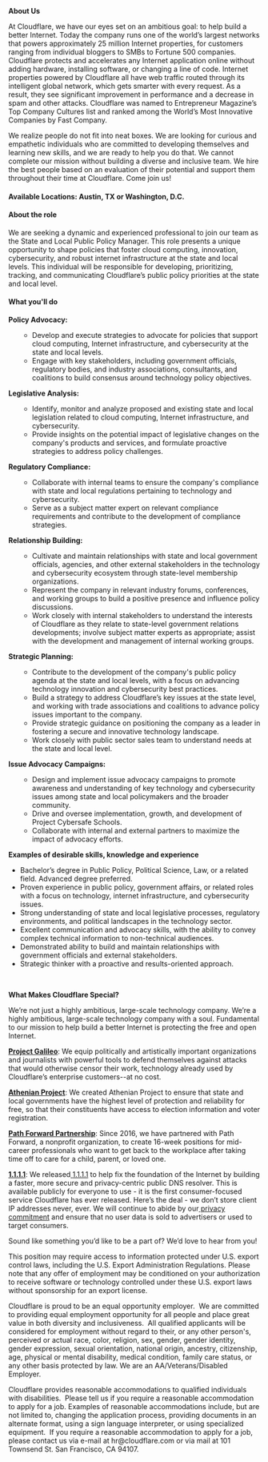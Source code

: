 <div class="content-intro">
	<div><strong>About Us</strong></div>
	<div>
		<p><span style="font-weight: 400;">At Cloudflare, we have our eyes set on an ambitious goal: to help build a better Internet. Today the company runs one of the world’s largest networks that powers approximately 25 million Internet properties, for customers ranging from individual bloggers to SMBs to Fortune 500 companies. Cloudflare protects and accelerates any Internet application online without adding hardware, installing software, or changing a line of code. Internet properties powered by Cloudflare all have web traffic routed through its intelligent global network, which gets smarter with every request. As a result, they see significant improvement in performance and a decrease in spam and other attacks. Cloudflare was named to Entrepreneur Magazine’s Top Company Cultures list and ranked among the World’s Most Innovative Companies by Fast Company.</span><span style="font-weight: 400;">&nbsp;</span></p>
		<p><span style="font-weight: 400;">We realize people do not fit into neat boxes. We are looking for curious and empathetic individuals who are committed to developing themselves and learning new skills, and we are ready to help you do that. We cannot complete our mission without building a diverse and inclusive team. We hire the best people based on an evaluation of their potential and support them throughout their time at Cloudflare. Come join us!&nbsp;</span></p>
	</div>
</div>
<h4>Available Locations: Austin, TX or Washington, D.C.</h4>
<h4>About the role</h4>
<p>We are seeking a dynamic and experienced professional to join our team as the State and Local Public Policy Manager. This role presents a unique opportunity to shape policies that foster cloud computing, innovation, cybersecurity, and robust internet infrastructure at the state and local levels. This individual will be responsible for developing, prioritizing, tracking, and communicating Cloudflare’s public policy priorities at the state and local level.&nbsp;&nbsp;</p>
<h4>What you'll do</h4>
<p><strong>Policy Advocacy:</strong></p>
<ul>
	<ul>
		<li>Develop and execute strategies to advocate for policies that support cloud computing, Internet infrastructure, and cybersecurity at the state and local levels.</li>
		<li>Engage with key stakeholders, including government officials, regulatory bodies, and industry associations, consultants, and coalitions to build consensus around technology policy objectives.</li>
	</ul>
</ul>
<p><strong>Legislative Analysis:</strong></p>
<ul>
	<ul>
		<li>Identify, monitor and analyze proposed and existing state and local legislation related to cloud computing, Internet infrastructure, and cybersecurity.</li>
		<li>Provide insights on the potential impact of legislative changes on the company's products and services, and formulate proactive strategies to address policy challenges.</li>
	</ul>
</ul>
<p><strong>Regulatory Compliance:</strong></p>
<ul>
	<ul>
		<li>Collaborate with internal teams to ensure the company's compliance with state and local regulations pertaining to technology and cybersecurity.</li>
		<li>Serve as a subject matter expert on relevant compliance requirements and contribute to the development of compliance strategies.</li>
	</ul>
</ul>
<p><strong>Relationship Building:</strong></p>
<ul>
	<ul>
		<li>Cultivate and maintain relationships with state and local government officials, agencies, and other external stakeholders in the technology and cybersecurity ecosystem through state-level membership organizations.</li>
		<li>Represent the company in relevant industry forums, conferences, and working groups to build a positive presence and influence policy discussions.</li>
		<li>Work closely with internal stakeholders to understand the interests of Cloudflare as they relate to state-level government relations developments; involve subject matter experts as appropriate; assist with the development and management of internal working groups.</li>
	</ul>
</ul>
<p><strong>Strategic Planning:</strong></p>
<ul>
	<ul>
		<li>Contribute to the development of the company's public policy agenda at the state and local levels, with a focus on advancing technology innovation and cybersecurity best practices.</li>
		<li>Build a strategy to address Cloudflare’s key issues at the state level, and working with trade associations and coalitions to advance policy issues important to the company.</li>
		<li>Provide strategic guidance on positioning the company as a leader in fostering a secure and innovative technology landscape.</li>
		<li>Work closely with public sector sales team to understand needs at the state and local level.</li>
	</ul>
</ul>
<p><strong>Issue Advocacy Campaigns:</strong></p>
<ul>
	<ul>
		<li>Design and implement issue advocacy campaigns to promote awareness and understanding of key technology and cybersecurity issues among state and local policymakers and the broader community.</li>
		<li>Drive and oversee implementation, growth, and development of Project Cybersafe Schools.</li>
		<li>Collaborate with internal and external partners to maximize the impact of advocacy efforts.</li>
	</ul>
</ul>
<p><strong>Examples of desirable skills, knowledge and experience</strong></p>
<ul>
	<li>Bachelor’s degree in Public Policy, Political Science, Law, or a related field. Advanced degree preferred.</li>
	<li>Proven experience in public policy, government affairs, or related roles with a focus on technology, internet infrastructure, and cybersecurity issues.</li>
	<li>Strong understanding of state and local legislative processes, regulatory environments, and political landscapes in the technology sector.</li>
	<li>Excellent communication and advocacy skills, with the ability to convey complex technical information to non-technical audiences.</li>
	<li>Demonstrated ability to build and maintain relationships with government officials and external stakeholders.</li>
	<li>Strategic thinker with a proactive and results-oriented approach.</li>
</ul>
<p>&nbsp;</p>
<div class="content-conclusion">
	<p><strong>What Makes Cloudflare Special?</strong></p>
	<p><span style="font-weight: 400;">We’re not just a highly ambitious, large-scale technology company. We’re a highly ambitious, large-scale technology company with a soul. Fundamental to our mission to help build a better Internet is protecting the free and open Internet.</span></p>
	<p><a href="https://blog.cloudflare.com/protecting-free-expression-online/"><strong>Project Galileo</strong></a><span style="font-weight: 400;">: We equip politically and artistically important organizations and journalists with powerful tools to defend themselves against attacks that would otherwise censor their work, technology already used by Cloudflare’s enterprise customers--at no cost.</span></p>
	<p><strong><a href="https://www.cloudflare.com/athenian/">Athenian Project</a></strong><span style="font-weight: 400;">: We created Athenian Project to ensure that state and local governments have the highest level of protection and reliability for free, so that their constituents have access to election information and voter registration.</span></p>
	<p><a href="https://blog.cloudflare.com/tag/path-forward/"><strong>Path Forward Partnership</strong></a><span style="font-weight: 400;">: Since 2016, we have partnered with Path Forward, a nonprofit organization, to create 16-week positions for mid-career professionals who want to get back to the workplace after taking time off to care for a child, parent, or loved one.</span></p>
	<p><a href="https://1.1.1.1/"><strong>1.1.1.1</strong></a><span style="font-weight: 400;">: We released</span><a href="https://1.1.1.1/"> <span style="font-weight: 400;">1.1.1.1</span></a><span style="font-weight: 400;"> to help fix the foundation of the Internet by building a faster, more secure and privacy-centric public DNS resolver. This is available publicly for everyone to use - it is the first consumer-focused service Cloudflare has ever released. Here’s the deal - we don’t store client IP addresses never, ever. We will continue to abide by our</span><a href="https://developers.cloudflare.com/1.1.1.1/privacy/public-dns-resolver"> privacy commitment</a><span style="font-weight: 400;"> and ensure that no user data is sold to advertisers or used to target consumers.</span></p>
	<p><span style="font-weight: 400;">Sound like something you’d like to be a part of? We’d love to hear from you!</span></p>
	<p><span style="font-weight: 400;">This position may require access to information protected under U.S. export control laws, including the U.S. Export Administration Regulations. Please note that any offer of employment may be conditioned on your authorization to receive software or technology controlled under these U.S. export laws without sponsorship for an export license.</span></p>
	<p><span style="font-weight: 400;">Cloudflare is proud to be an equal opportunity employer. &nbsp;We are committed to providing equal employment opportunity for all people and place great value in both diversity and inclusiveness. &nbsp;All qualified applicants will be considered for employment without regard to their, or any other person's, perceived or actual</span> <span style="font-weight: 400;">race, color, religion, sex, gender, gender identity, gender expression, sexual orientation, national origin, ancestry, citizenship, age, physical or mental disability, medical condition, family care status, or any other basis protected by law. </span><span style="font-weight: 400;">We are an AA/Veterans/Disabled Employer.</span></p>
	<p><span style="font-weight: 400;">Cloudflare provides reasonable accommodations to qualified individuals with disabilities. &nbsp;Please tell us if you require a reasonable accommodation to apply for a job. Examples of reasonable accommodations include, but are not limited to, changing the application process, providing documents in an alternate format, using a sign language interpreter, or using specialized equipment. &nbsp;If you require a reasonable accommodation to apply for a job, please contact us via e-mail at </span><span style="font-weight: 400;">hr@cloudflare.com</span><span style="font-weight: 400;"> or via mail at 101 Townsend St. San Francisco, CA 94107.</span></p>
</div>